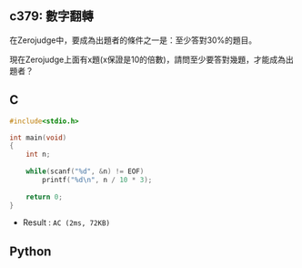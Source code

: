 ## c379: 數字翻轉
在Zerojudge中，要成為出題者的條件之一是：至少答對30%的題目。

現在Zerojudge上面有x題(x保證是10的倍數)，請問至少要答對幾題，才能成為出題者？

## C
```C
#include<stdio.h>

int main(void)
{
	int n;
	
	while(scanf("%d", &n) != EOF)
		printf("%d\n", n / 10 * 3);
		
	return 0;
}
```
 * Result : `AC (2ms, 72KB)`

## Python
